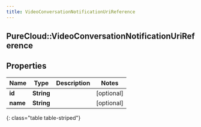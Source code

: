 ```yaml
---
title: VideoConversationNotificationUriReference
---
```

## PureCloud::VideoConversationNotificationUriReference

## Properties

|Name | Type | Description | Notes|
|------------ | ------------- | ------------- | -------------|
| **id** | **String** |  | [optional] |
| **name** | **String** |  | [optional] |
{: class="table table-striped"}


